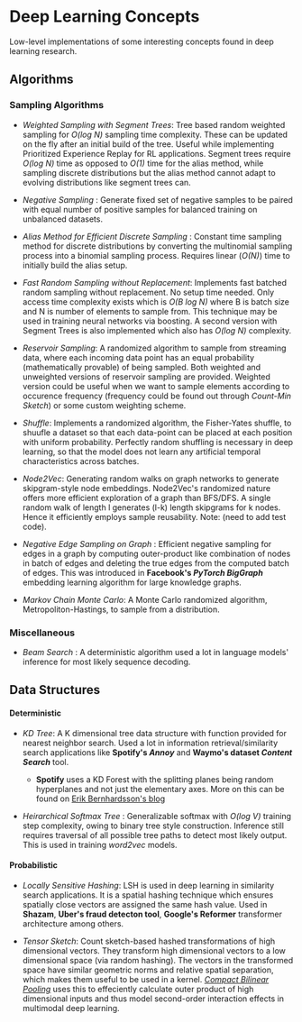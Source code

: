 # Deep Learning Concepts
Low-level implementations of some interesting concepts found in deep learning research.

## Algorithms

### Sampling Algorithms

* _Weighted Sampling with Segment Trees_: Tree based random weighted sampling for _O(log N)_ sampling time complexity. These can be updated on the fly after an initial build of the tree.
Useful while implementing Prioritized Experience Replay for RL applications. 
Segment trees require _O(log N)_ time as opposed to _O(1)_ time for the alias method, while sampling discrete distributions but the alias method cannot adapt to evolving distributions like segment trees can.

* _Negative Sampling_ : Generate fixed set of negative samples to be paired with equal number of positive samples for balanced training on unbalanced datasets.

* _Alias Method for Efficient Discrete Sampling_ : Constant time sampling method for discrete distributions by converting the multinomial sampling process into a binomial sampling process.
Requires linear (_O(N)_) time to initially build the alias setup.

* _Fast Random Sampling without Replacement_: Implements fast batched random sampling without replacement. No setup time needed. Only access time complexity exists which is _O(B log N)_ where B is batch size and N is number of elements to sample from. This technique may be used in training neural networks via boosting.
A second version with Segment Trees is also implemented which also has _O(log N)_ complexity.

* _Reservoir Sampling_: A randomized algorithm to sample from streaming data, where each incoming data point has an equal probability (mathematically provable) of being sampled. Both weighted and unweighted versions of reservoir sampling are provided. Weighted version could be useful when we want to sample elements according to occurence frequency (frequency could be found out through _Count-Min Sketch_) or some custom weighting scheme.

* _Shuffle_: Implements a randomized algorithm, the Fisher-Yates shuffle, to shuufle a dataset so that each data-point can be placed at each position with uniform probability. Perfectly random shuffling is necessary in deep learning, so that the model does not learn any artificial temporal characteristics across batches.

* _Node2Vec_: Generating random walks on graph networks to generate skipgram-style node embeddings. Node2Vec's randomized nature offers more efficient exploration of a graph than BFS/DFS. A single random walk of length l generates (l-k) length skipgrams for k nodes. Hence it efficiently employs sample reusability. Note: (need to add test code).

* _Negative Edge Sampling on Graph_ : Efficient negative sampling for edges in a graph by computing outer-product like combination of nodes in batch of edges and deleting the true edges from the computed batch of edges. This was introduced in __Facebook's *PyTorch BigGraph*__ embedding learning algorithm for large knowledge graphs.

* _Markov Chain Monte Carlo_: A Monte Carlo randomized algorithm, Metropoliton-Hastings, to sample from a distribution.

### Miscellaneous

* _Beam Search_ : A deterministic algorithm used a lot in language models' inference for most likely sequence decoding.

## Data Structures

#### Deterministic

* _KD Tree_: A K dimensional tree data structure with function provided for nearest neighbor search. Used a lot in information retrieval/similarity search applications like __Spotify's *Annoy*__ and __Waymo's dataset *Content Search*__ tool.

    * __Spotify__ uses a KD Forest with the splitting planes being random hyperplanes and not just the elementary axes. More on this can be found on [Erik Bernhardsson's blog](https://erikbern.com/2015/10/01/nearest-neighbors-and-vector-models-part-2-how-to-search-in-high-dimensional-spaces.html)

* _Heirarchical Softmax Tree_ : Generalizable softmax with _O(log V)_ training step complexity, owing to binary tree style construction. Inference still requires traversal of all possible tree paths to detect most likely output. This is used in training _word2vec_ models.

#### Probabilistic

* _Locally Sensitive Hashing_: LSH is used in deep learning in similarity search applications. It is a spatial hashing technique which ensures spatially close vectors are assigned the same hash value. Used in __Shazam__, __Uber's fraud detecton tool__, __Google's Reformer__ transformer architecture among others.

* _Tensor Sketch_: Count sketch-based hashed transformations of high dimensional vectors. They transform high dimensional vectors to a low dimensional space (via random hashing). The vectors in the transformed space have similar geometric norms and relative spatial separation, which makes them useful to be used in a kernel. [_Compact Bilinear Pooling_](https://arxiv.org/abs/1511.06062) uses this to effeciently calculate outer product of high dimensional inputs and thus model second-order interaction effects in multimodal deep learning.





